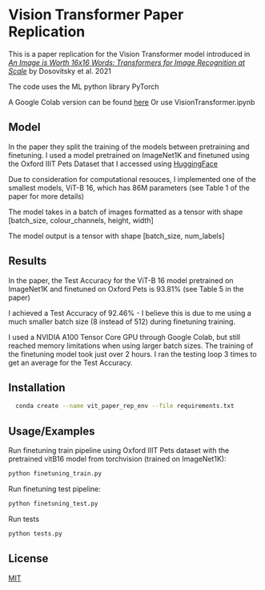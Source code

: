 
# Vision Transformer Paper Replication

This is a paper replication for the Vision Transformer model introduced in [*An Image is Worth 16x16 Words: Transformers for Image Recognition at Scale*](https://arxiv.org/abs/2010.11929) by Dosovitsky et al. 2021

The code uses the ML python library PyTorch

A Google Colab version can be found [here](https://colab.research.google.com/drive/1xp1HRDoZkUbBG2vToQdcLhEHbea7GS0E?usp=sharing)
Or use VisionTransformer.ipynb


## Model

In the paper they split the training of the models between pretraining and finetuning. I used a model pretrained on ImageNet1K
and finetuned using the Oxford IIIT Pets Dataset that I accessed using [HuggingFace](https://huggingface.co/datasets/timm/oxford-iiit-pet)

Due to consideration for computational resouces, I implemented one of the smallest models, ViT-B 16, which has 86M parameters (see Table 1 of the paper for more details)

The model takes in a batch of images formatted as a tensor with shape [batch_size, colour_channels, height, width]

The model output is a tensor with shape [batch_size, num_labels]


## Results

In the paper, the Test Accuracy for the ViT-B 16 model pretrained on ImageNet1K and finetuned on Oxford Pets is 93.81% (see Table 5 in the paper)

I achieved a Test Accuracy of 92.46% - I believe this is due to me using a much smaller batch size (8 instead of 512) during finetuning training. 

I used a NVIDIA A100 Tensor Core GPU through Google Colab, but still reached memory limitations when using larger batch sizes. The training of the finetuning model took just over 2 hours. I ran the testing loop 3 times to get an average for the Test Accuracy.

## Installation

```bash
  conda create --name vit_paper_rep_env --file requirements.txt
```

    
## Usage/Examples
Run finetuning train pipeline using Oxford IIIT Pets dataset with the pretrained vitB16 model from torchvision (trained on ImageNet1K):  

```bash
python finetuning_train.py
```
Run finetuning test pipeline:

```bash
python finetuning_test.py
```
Run tests

```bash
python tests.py
```

## License

[MIT](https://choosealicense.com/licenses/mit/)

